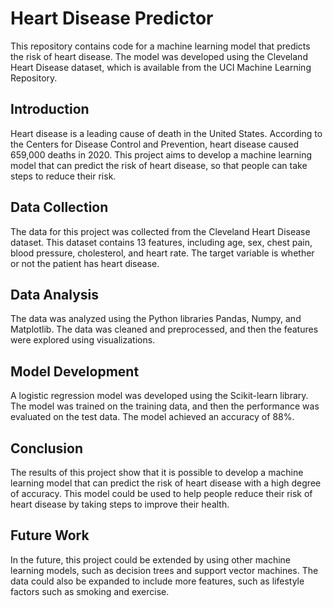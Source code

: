 
# Heart Disease Predictor
This repository contains code for a machine learning model that predicts the risk of heart disease. The model was developed using the Cleveland Heart Disease dataset, which is available from the UCI Machine Learning Repository.

## Introduction
Heart disease is a leading cause of death in the United States. According to the Centers for Disease Control and Prevention, heart disease caused 659,000 deaths in 2020. This project aims to develop a machine learning model that can predict the risk of heart disease, so that people can take steps to reduce their risk.

## Data Collection
The data for this project was collected from the Cleveland Heart Disease dataset. This dataset contains 13 features, including age, sex, chest pain, blood pressure, cholesterol, and heart rate. The target variable is whether or not the patient has heart disease.

## Data Analysis
The data was analyzed using the Python libraries Pandas, Numpy, and Matplotlib. The data was cleaned and preprocessed, and then the features were explored using visualizations.

## Model Development
A logistic regression model was developed using the Scikit-learn library. The model was trained on the training data, and then the performance was evaluated on the test data. The model achieved an accuracy of 88%.

## Conclusion
The results of this project show that it is possible to develop a machine learning model that can predict the risk of heart disease with a high degree of accuracy. This model could be used to help people reduce their risk of heart disease by taking steps to improve their health.

## Future Work
In the future, this project could be extended by using other machine learning models, such as decision trees and support vector machines. The data could also be expanded to include more features, such as lifestyle factors such as smoking and exercise.
